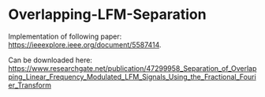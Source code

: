 # Overlapping-LFM-Separation
Implementation of following paper:  https://ieeexplore.ieee.org/document/5587414. 

Can be downloaded here: https://www.researchgate.net/publication/47299958_Separation_of_Overlapping_Linear_Frequency_Modulated_LFM_Signals_Using_the_Fractional_Fourier_Transform
